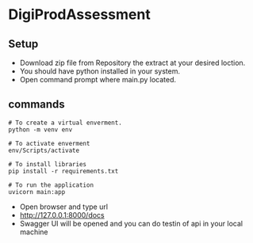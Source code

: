 # DigiProdAssessment

## Setup

* Download zip file from Repository the extract at your desired loction.
* You should have python installed in your system.
* Open command prompt where main.py located.

## commands

```
# To create a virtual enverment.
python -m venv env

# To activate enverment
env/Scripts/activate

# To install libraries
pip install -r requirements.txt

# To run the application
uvicorn main:app
```

* Open browser and type url
* http://127.0.0.1:8000/docs
* Swagger UI will be opened and you can do testin of api in your local machine






